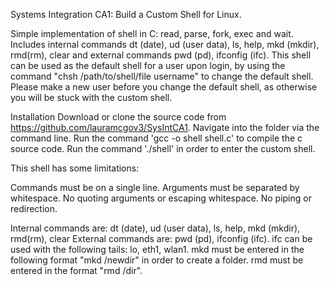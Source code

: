 
Systems Integration CA1: Build a Custom Shell for Linux.

Simple implementation of shell in C: read, parse, fork, exec and wait. 
Includes internal commands dt (date), ud (user data), ls, help, mkd (mkdir),
rmd(rm), clear and external commands pwd (pd), ifconfig (ifc). This 
shell can be used as the default shell for a user upon login, by using 
the command "chsh /path/to/shell/file username" to change the default shell. 
Please make a new user before you change the default shell, 
as otherwise you will be stuck with the custom shell.

Installation
Download or clone the source code from https://github.com/lauramcgov3/SysIntCA1.
Navigate into the folder via the command line.
Run the command 'gcc -o shell shell.c' to compile the c source code.
Run the command './shell' in order to enter the custom shell.

This shell has some limitations:

Commands must be on a single line.
Arguments must be separated by whitespace.
No quoting arguments or escaping whitespace.
No piping or redirection.


Internal commands are: dt (date), ud (user data), ls, help, mkd (mkdir),
rmd(rm), clear
External commands are: pwd (pd), ifconfig (ifc).
ifc can be used with the following tails: lo, eth1, wlan1.
mkd must be entered in the following format "mkd /newdir" in order to create a folder.
rmd must be entered in the format "rmd /dir".